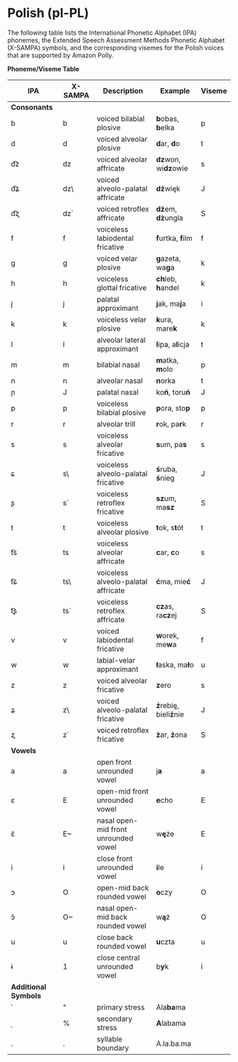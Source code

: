 # Polish \(pl\-PL\)<a name="ph-table-polish"></a>

The following table lists the International Phonetic Alphabet \(IPA\) phonemes, the Extended Speech Assessment Methods Phonetic Alphabet \(X\-SAMPA\) symbols, and the corresponding visemes for the Polish voices that are supported by Amazon Polly\.


**Phoneme/Viseme Table**  

| IPA | X\-SAMPA | Description | Example | Viseme | 
| --- | --- | --- | --- | --- | 
|  **Consonants**  | 
| b | b | voiced bilabial plosive | **b**obas, **b**elka | p | 
| d | d | voiced alveolar plosive | **d**ar, **d**o | t | 
| d͡z | dz | voiced alveolar affricate | **dz**won, wi**dz**owie | s | 
| d͡ʑ | dz\\ | voiced alveolo\-palatal affricate | **dź**więk | J | 
| d͡ʐ | dz` | voiced retroflex affricate | **dż**em, **dż**ungla | S | 
| f | f | voiceless labiodental fricative | **f**urtka, **f**ilm | f | 
| g | g | voiced velar plosive | **g**azeta, wa**g**a | k | 
| h | h | voiceless glottal fricative | **ch**leb, **h**andel | k | 
| j | j | palatal approximant | **j**ak, ma**j**a | i | 
| k | k | voiceless velar plosive | **k**ura, mare**k** | k | 
| l | l | alveolar lateral approximant | **l**ipa, a**l**icja | t | 
| m | m | bilabial nasal | **m**atka, **m**olo | p | 
| n | n | alveolar nasal | **n**orka | t | 
| ɲ | J | palatal nasal | ko**ń**, toru**ń** | J | 
| p | p | voiceless bilabial plosive | **p**ora, sto**p** | p | 
| r | r | alveolar trill | **r**ok, pa**r**k | r | 
| s | s | voiceless alveolar fricative | **s**um, pa**s** | s | 
| ɕ | s\\ | voiceless alveolo\-palatal fricative | **ś**ruba, **ś**nieg | J | 
| ʂ | s` | voiceless retroflex fricative | **sz**um, ma**sz** | S | 
| t | t | voiceless alveolar plosive | **t**ok, s**t**ół | t | 
| t͡s | ts | voiceless alveolar affricate | **c**ar, **c**o | s | 
| t͡ɕ | ts\\ | voiceless alveolo\-palatal affricate | **ć**ma, mie**ć** | J | 
| t͡ʂ | ts` | voiceless retroflex affricate | **cz**as, ra**cz**ej | S | 
| v | v | voiced labiodental fricative | **w**orek, me**w**a | f | 
| w | w | labial\-velar approximant | **ł**aska, ma**ł**o | u | 
| z | z | voiced alveolar fricative | **z**ero | s | 
| ʑ | z\\ | voiced alveolo\-palatal fricative | **ź**rebię, bieli**ź**nie | J | 
| ʐ | z` | voiced retroflex fricative | **ż**ar, **ż**ona | S | 
|  **Vowels**  | 
| a | a | open front unrounded vowel | j**a** | a | 
| ɛ | E | open\-mid front unrounded vowel | **e**cho | E | 
| ɛ̃ | E\~ | nasal open\-mid front unrounded vowel | w**ę**że | E | 
| i | i | close front unrounded vowel | **i**le | i | 
| ɔ | O | open\-mid back rounded vowel | **o**czy | O | 
| ɔ̃ | O\~ | nasal open\-mid back rounded vowel | w**ą**ż | O | 
| u | u | close back rounded vowel | **u**czta | u | 
| ɨ | 1 | close central unrounded vowel | b**y**k | i | 
|  **Additional Symbols**  | 
| ˈ | " | primary stress | Ala**ba**ma |  | 
| ˌ | % | secondary stress | **A**labama |  | 
| \. | \. | syllable boundary | A\.la\.ba\.ma |  | 